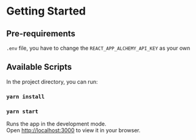 # Getting Started

## Pre-requirements

`.env` file, you have to change the `REACT_APP_ALCHEMY_API_KEY` as your own

## Available Scripts

In the project directory, you can run:

### `yarn install`
### `yarn start`

Runs the app in the development mode.\
Open [http://localhost:3000](http://localhost:3000) to view it in your browser.
